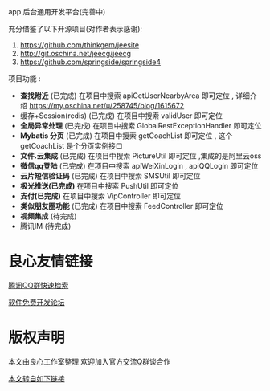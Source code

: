 app 后台通用开发平台(完善中)

充分借鉴了以下开源项目(对作者表示感谢):

1. https://github.com/thinkgem/jeesite
2. http://git.oschina.net/jeecg/jeecg
3. https://github.com/springside/springside4
 

项目功能 :
-  **查找附近** (已完成) 在项目中搜索 apiGetUserNearbyArea 即可定位 , 详细介绍 https://my.oschina.net/u/258745/blog/1615672
-  缓存+Session(redis) (已完成) 在项目中搜索 validUser 即可定位 
-  **全局异常处理** (已完成)  在项目中搜索 GlobalRestExceptionHandler 即可定位
-  **Mybatis 分页** (已完成)  在项目中搜索 getCoachList 即可定位 , 这个 getCoachList 是个分页实例接口
-  **文件.云集成** (已完成) 在项目中搜索 PictureUtil 即可定位 ,集成的是阿里云oss
-  **微信qq登陆**  (已完成)  在项目中搜索 apiWeiXinLogin , apiQQLogin 即可定位  
-  **云片短信验证码** (已完成)  在项目中搜索 SMSUtil 即可定位  
-  **极光推送(已完成)**   在项目中搜索 PushUtil 即可定位  
-  **支付(已完成)**  在项目中搜索 VipController 即可定位   
-  **类似朋友圈功能** (已完成)  在项目中搜索 FeedController 即可定位  
-  **视频集成**  (待完成) 
-  腾讯IM (待完成)


 # 良心友情链接

[腾讯QQ群快速检索](http://u.720life.cn/s/8cf73f7c)

[软件免费开发论坛](http://u.720life.cn/s/bbb01dc0)

# 版权声明 

本文由良心工作室整理 欢迎加入[官方交流Q群](https://u.720life.cn/s/f2316816)谈合作

[本文转自如下链接](http://u.720life.cn/g/2e71d0f0a5c601172267ba20d3a43c6ecff7a4added6575c6321b5088257399bd7e6b41f82a7c39d883c3e4078665cd651f5d279deb0c8c1aef6b27cf43e6cfa)